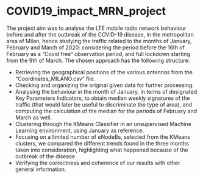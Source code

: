 # COVID19_impact_MRN_project
The project aim was to analyse the LTE mobile radio network behaviour before and after the outbreak of the COVID-19 disease, in the metropolitan area of Milan, hence studying the traffic related to the months of January, February and March of 2020: considering the period before the 16th of February as a “Covid free” observation period, and full lockdown starting from the 9th of March. 
The chosen approach has the following structure:  
 - Retrieving the geographical positions of the various antennas from the “Coordinates_MILANO.csv” file. 
 - Checking and organizing the original given data for further processing. 
 - Analysing the behaviour in the month of January, in terms of designated Key Parameters Indicators, to obtain median weekly signatures of the traffic (that would later be useful to discriminate the type of area), and computing the calculation of the median for the periods of February and March as well. 
 - Clustering through the KMeans Classifier in an unsupervised Machine Learning environment, using January as reference. 
 - Focusing on a limited number of eNodeBs, selected from the KMeans clusters, we compared the different trends found in the three months taken into consideration, highlighting what happened because of the outbreak of the disease.  
 - Verifying the correctness and coherence of our results with other general information.
